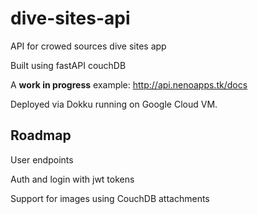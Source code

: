 # dive-sites-api
API for crowed sources dive sites app

Built using fastAPI couchDB

A **work in progress** example: http://api.nenoapps.tk/docs

Deployed via Dokku running on Google Cloud VM.

## Roadmap

User endpoints

Auth and login with jwt tokens

Support for images using CouchDB attachments

